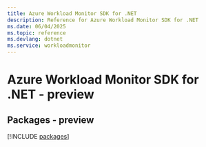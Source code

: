 ```yaml
---
title: Azure Workload Monitor SDK for .NET
description: Reference for Azure Workload Monitor SDK for .NET
ms.date: 06/04/2025
ms.topic: reference
ms.devlang: dotnet
ms.service: workloadmonitor
---
```

# Azure Workload Monitor SDK for .NET - preview
## Packages - preview
[!INCLUDE [packages](workload-monitor-index.md)]